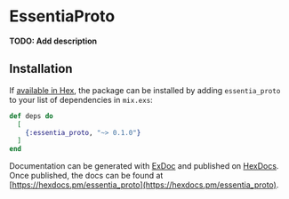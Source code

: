 # EssentiaProto

**TODO: Add description**

## Installation

If [available in Hex](https://hex.pm/docs/publish), the package can be installed
by adding `essentia_proto` to your list of dependencies in `mix.exs`:

```elixir
def deps do
  [
    {:essentia_proto, "~> 0.1.0"}
  ]
end
```

Documentation can be generated with [ExDoc](https://github.com/elixir-lang/ex_doc)
and published on [HexDocs](https://hexdocs.pm). Once published, the docs can
be found at [https://hexdocs.pm/essentia_proto](https://hexdocs.pm/essentia_proto).

